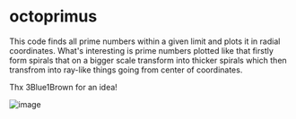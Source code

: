 # octoprimus
This code finds all prime numbers within a given limit and plots it in radial coordinates. What's interesting is prime numbers plotted like that firstly form 
spirals that on a bigger scale transform into thicker spirals which then transfrom into ray-like things going from center of coordinates.

Thx 3Blue1Brown for an idea!

![image](https://user-images.githubusercontent.com/114425094/193406530-cc5a892a-a4ee-4aa3-950a-9fa22da08b83.png)
